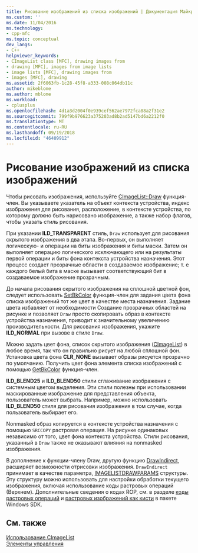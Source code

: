 ```yaml
---
title: Рисование изображений из списка изображений | Документация Майкрософт
ms.custom: ''
ms.date: 11/04/2016
ms.technology:
- cpp-mfc
ms.topic: conceptual
dev_langs:
- C++
helpviewer_keywords:
- CImageList class [MFC], drawing images from
- drawing [MFC], images from image lists
- image lists [MFC], drawing images from
- images [MFC], drawing
ms.assetid: 2f6063fb-1c28-45f8-a333-008c064db11c
author: mikeblome
ms.author: mblome
ms.workload:
- cplusplus
ms.openlocfilehash: 4d1a3d2004f0e939cef562ae7972fca88a2f31e2
ms.sourcegitcommit: 799f9b976623a375203ad8b2ad5147bd6a2212f0
ms.translationtype: MT
ms.contentlocale: ru-RU
ms.lasthandoff: 09/19/2018
ms.locfileid: "46409912"
---
```

# <a name="drawing-images-from-an-image-list"></a>Рисование изображений из списка изображений

Чтобы рисовать изображения, используйте [CImageList::Draw](../mfc/reference/cimagelist-class.md#draw) функция-член. Вы указываете указатель на объект контекста устройства, индекс изображения для рисования, расположение, в контексте устройства, по которому должно быть нарисовано изображение, а также набор флагов, чтобы указать стиль рисования.

При указании **ILD_TRANSPARENT** стиль, `Draw` использует для рисования скрытого изображения в два этапа. Во-первых, он выполняет логическую- и операции на биты изображения и биты маски. Затем он выполняет операцию логического исключающего или на результаты первой операции и биты фона контекста устройства назначения. Этот процесс создает прозрачные области в создаваемое изображение; т. е каждого белый бита в маске вызывает соответствующий бит в создаваемое изображение прозрачным.

До начала рисования скрытого изображения на сплошной цветной фон, следует использовать [SetBkColor](../mfc/reference/cimagelist-class.md#setbkcolor) функция-член для задания цвета фона списка изображений тот же цвет в качестве места назначения. Задание цвета избавляет от необходимости Создание прозрачных областей на рисунке и позволяет `Draw` просто скопировать образ в контексте устройства назначения, приводит к значительному увеличению производительности. Для рисования изображения, укажите **ILD_NORMAL** при вызове в стиле `Draw`.

Можно задать цвет фона, список скрытого изображения ([CImageList](../mfc/reference/cimagelist-class.md)) в любое время, так что он правильно рисует на любой сплошной фон. Установка цвета фона **CLR_NONE** вызывает образы рисуется прозрачно по умолчанию. Получить цвет фона элемента списка изображений с помощью [GetBkColor](../mfc/reference/cimagelist-class.md#getbkcolor) функция-член.

**ILD_BLEND25** и **ILD_BLEND50** стили сглаживание изображения с системным цветом выделения. Эти стили полезны при использовании маскированные изображение для представления объекта, пользователь может выбрать. Например, можно использовать **ILD_BLEND50** стиля для рисования изображения в том случае, когда пользователь выбирает его.

Nonmasked образ копируется в контексте устройства назначения с помощью `SRCCOPY` растровая операция. На рисунке одинаковых независимо от того, цвет фона контекста устройства. Стили рисования, указанный в `Draw` также не оказывают влияния на nonmasked изображения.

В дополнение к функции-члену Draw, другую функцию [DrawIndirect](../mfc/reference/cimagelist-class.md#drawindirect), расширяет возможности отрисовки изображения. `DrawIndirect` принимает в качестве параметра, [IMAGELISTDRAWPARAMS](/windows/desktop/api/commctrl/ns-commctrl-_imagelistdrawparams) структуры. Эту структуру можно использовать для настройки обработки текущего изображения, включая использование коды растровых операций (Верхнем). Дополнительные сведения о кодах ROP, см. в разделе [коды растровых операций](/windows/desktop/gdi/raster-operation-codes) и [растровых изображений как кисти](/windows/desktop/gdi/bitmaps-as-brushes) в пакете Windows SDK.

## <a name="see-also"></a>См. также

[Использование CImageList](../mfc/using-cimagelist.md)<br/>
[Элементы управления](../mfc/controls-mfc.md)

